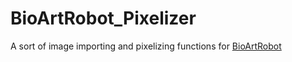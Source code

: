 # BioArtRobot_Pixelizer
A sort of image importing and pixelizing functions for [BioArtRobot](http://blog.bioartbot.org/about/)
